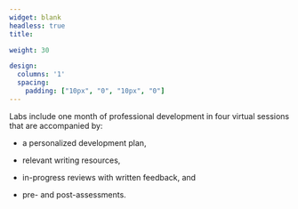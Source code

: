 ```yaml
---
widget: blank
headless: true
title: 

weight: 30

design:
  columns: '1'
  spacing:
    padding: ["10px", "0", "10px", "0"]
---
```


Labs include one month of professional development in four virtual sessions that are accompanied by:
  
   - a personalized development plan, 
    
   - relevant writing resources,
    
   - in-progress reviews with written feedback, and
    
   - pre- and post-assessments.